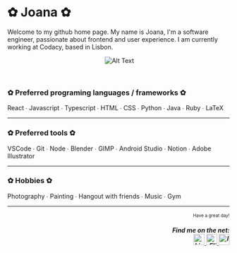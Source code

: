 # ✿ Joana ✿

Welcome to my github home page. My name is Joana, I'm a software engineer, passionate about frontend and user experience. I am currently working at Codacy, based in Lisbon.

<div id='jojo' align="center">

<img align='center'> ![Alt Text](https://37.media.tumblr.com/a3c3717f7f8ae78a6a6b289630f3be63/tumblr_n5bm98ldmj1s307p6o1_500.gif) 
</img>

</div>

<br/>

### ✿ Preferred programing languages / frameworks ✿ 
React ∙ Javascript ∙ Typescript ∙ HTML ∙ CSS ∙ Python ∙ Java ∙ Ruby ∙ LaTeX
<br/>

---
### ✿ Preferred tools ✿ 
VSCode ∙ Git ∙ Node ∙ Blender ∙ GIMP ∙ Android Studio ∙ Notion ∙ Adobe Illustrator

---
### ✿ Hobbies ✿ 
Photography  ∙  Painting ∙ Hangout with friends ∙ Music ∙ Gym

---

<div align="right">
<font size=1>
Have a great day!
</font>
    <h5>Find me on the net: <br/>
        <a href="https://www.linkedin.com/in/joana-teodoro-023926162/">
            <img src="https://iconsplace.com/wp-content/uploads/_icons/ffffff/256/png/linkedin-icon-18-256.png" width=25  alt="LinkedIn Badge"/> 
        </a>
        <a href="https://www.flickr.com/photos/188392416@N04/">
            <img src="https://encrypted-tbn0.gstatic.com/images?q=tbn:ANd9GcTmyo7AsSnEUsqegO_xv2U2XVB_I8rwAZMwwHtXGl0V5tTrkfrHMRLX-hc2ulQ9EJE_cXM&usqp=CAU" width=25  alt="Flickr Badge"/> 
        </a> 
        <a href="https://www.instagram.com/ohjoanaaa?igshid=MzNINGNkZWQ4Mg==/">
            <img src="https://www.edigitalagency.com.au/wp-content/uploads/new-Instagram-logo-white-glyph-900x900.png" width=25  alt="Instagram Badge"/> 
        </a>
    </h5>
</div>

